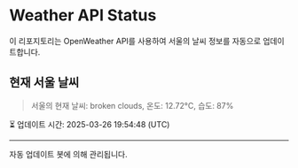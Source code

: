 
# Weather API Status

이 리포지토리는 OpenWeather API를 사용하여 서울의 날씨 정보를 자동으로 업데이트합니다.

## 현재 서울 날씨
> 서울의 현재 날씨: broken clouds, 온도: 12.72°C, 습도: 87%

⏳ 업데이트 시간: 2025-03-26 19:54:48 (UTC)

---
자동 업데이트 봇에 의해 관리됩니다.
